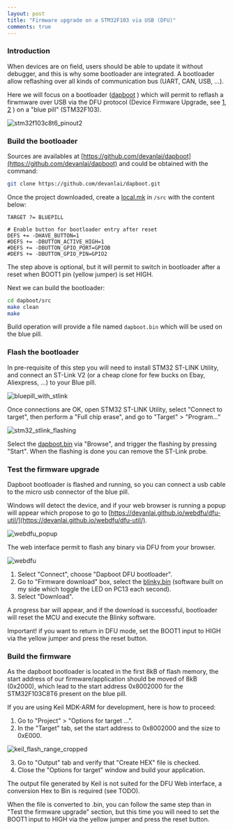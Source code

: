 ```yaml
---
layout: post
title: "Firmware upgrade on a STM32F103 via USB (DFU)"
comments: true
---
```

### Introduction
When devices are on field, users should be able to update it without debugger, and this is why some bootloader are integrated. A bootloader allow reflashing over all kinds of communication bus (UART, CAN, USB, ...).

Here we will focus on a bootloader ([dapboot](https://github.com/devanlai/dapboot) ) which will permit to reflash a firwmware over USB via the DFU protocol (Device Firmware Upgrade, see [1](https://www.usb.org/sites/default/files/DFU_1.1.pdf"), [2](http://dfu-util.sourceforge.net/) ) on a "blue pill" (STM32F103).

![stm32f103c8t6_pinout2](../../../uploads/stm32f103c8t6_pinout2.png)

### Build the bootloader
Sources are availables at [https://github.com/devanlai/dapboot](https://github.com/devanlai/dapboot) and could be obtained with the command:
```bash
git clone https://github.com/devanlai/dapboot.git
```
Once the project downloaded, create a [local.mk](http://remidebord.fr/blog/uploads/local.mk) in `/src` with the content below:
```
TARGET ?= BLUEPILL

# Enable button for bootloader entry after reset
DEFS += -DHAVE_BUTTON=1
#DEFS += -DBUTTON_ACTIVE_HIGH=1
#DEFS += -DBUTTON_GPIO_PORT=GPIOB
#DEFS += -DBUTTON_GPIO_PIN=GPIO2
```      
The step above is optional, but it will permit to switch in bootloader after a reset when BOOT1 pin (yellow jumper) is set HIGH.

Next we can build the bootloader:
```bash
cd dapboot/src
make clean
make
```
Build operation will provide a file named `dapboot.bin` which will be used on the blue pill.
### Flash the bootloader
In pre-requisite of this step you will need to install STM32 ST-LINK Utility, and connect an ST-Link V2 (or a cheap clone for few bucks on Ebay, Aliexpress, ...) to your Blue pill.

![bluepill_with_stlink](../../../uploads/bluepill_with_stlink.jpg)

Once connections are OK, open STM32 ST-LINK Utility, select "Connect to target", then perform a "Full chip erase", and go to "Target" > "Program..."

![stm32_stlink_flashing](../../../uploads/stm32_stlink_flashing.jpg)

Select the [dapboot.bin](http://remidebord.fr/blog/uploads/dapboot.bin) via "Browse", and trigger the flashing by pressing "Start".
When the flashing is done you can remove the ST-Link probe.

### Test the firmware upgrade
Dapboot bootloader is flashed and running, so you can connect a usb cable to the micro usb connector of the blue pill.

Windows will detect the device, and if your web browser is running a popup will appear which propose to go to [https://devanlai.github.io/webdfu/dfu-util/](https://devanlai.github.io/webdfu/dfu-util/).

![webdfu_popup](../../../uploads/webdfu_popup.jpg)

The web interface permit to flash any binary via DFU from your browser.

![webdfu](../../../uploads/webdfu.jpg)

1. Select "Connect", choose "Dapboot DFU bootloader".
2. Go to "Firmware download" box, select the [blinky.bin](http://remidebord.fr/blog/uploads/blinky.bin)  (software built on my side which toggle the LED on PC13 each second).
3. Select "Download".

A progress bar will appear, and if the download is successful, bootloader will reset the MCU and execute the Blinky software.

Important! if you want to return in DFU mode, set the BOOT1 input to HIGH via the yellow jumper and press the reset button.

### Build the firmware
As the dapboot bootloader is located in the first 8kB of flash memory, the start address of our firmware/application should be moved of 8kB (0x2000), which lead to the start address 0x8002000 for the STM32F103C8T6 present on the blue pill.

If you are using Keil MDK-ARM for development, here is how to proceed:
1. Go to "Project" > "Options for target ...".
2. In the "Target" tab, set the start address to 0x8002000 and the size to 0xE000.

![keil_flash_range_cropped](../../../uploads/keil_flash_range_cropped.jpg)

3. Go to "Output" tab and verify that "Create HEX" file is checked.
4. Close the "Options for target" window and build your application.

The output file generated by Keil is not suited for the DFU Web interface, a conversion Hex to Bin is required (see TODO).

When the file is converted to .bin, you can follow the same step than in "Test the firmware upgrade" section, but this time you will need to set the BOOT1 input to HIGH via the yellow jumper and press the reset button.
